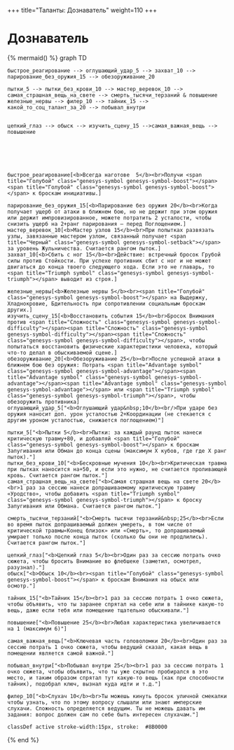 +++
title="Таланты: Дознаватель"
weight=110
+++

Дознаватель
===

{% mermaid() %}
graph TD
    
    быстрое_реагирование --> оглушающий_удар_5 --> захват_10 --> парирование_без_оружия_15 --> обезоруживание_20
    
    пытки_5 --> пытки_без_крови_10 --> мастер_веревок_10 --> самая_страшная_вещь_на_свете --> смерть_тысячи_терзаний & повышение
    железные_нервы --> филер_10 --> тайник_15 --> какой_то_соц_талант_за_20 --> побывал_внутри


    цепкий_глаз --> обыск --> изучить_сцену_15 -->самая_важная_вещь --> повышение
 



    

    быстрое_реагирование[<b>Всегда наготове  5</b><br>Получи <span title="Голубой" class="genesys-symbol genesys-symbol-boost"></span><span title="Голубой" class="genesys-symbol genesys-symbol-boost"></span> к броскам инициативы.]  

    парирование_без_оружия_15[<b>Парирование без оружия 20</b><br>Когда получает ущерб от атаки в ближнем бою, но не держит при этом оружия или держит импровизированное, можете потратить 2 усталости, чтобы снизить ущерб на 2+ранг парирования — перед Поглощением.]
    мастер_веревок_10[<b>Мастер узлов 15</b><br>При попытках развязать узлы, завязанные мастером узлом, связанный получает <span title="Черный" class="genesys-symbol genesys-symbol-setback"></span> за уровень Жульничества. Считается рангом пыток.]
    захват_10[<b>Сбить с ног 15</b><br>Действие: встречный бросок Грубой силы против Стойкости. При успехе противник сбит с ног и не может двигаться до конца твоего следующего хода. Если это не главарь, то <span title="Triumph symbol" class="genesys-symbol genesys-symbol-triumph"></span> выводит из строя.]

    железные_нервы[<b>Железные нервы 5</b><br><span title="Голубой" class="genesys-symbol genesys-symbol-boost"></span> на Выдержку, Хладнокровие, Бдительность при сопротивлении социальным броскам других.]
    изучить_сцену_15[<b>Восстановить события 15</b><br>Бросок Внимания против <span title="Сложность" class="genesys-symbol genesys-symbol-difficulty"></span><span title="Сложность" class="genesys-symbol genesys-symbol-difficulty"></span><span title="Сложность" class="genesys-symbol genesys-symbol-difficulty"></span>, чтобы попытаться восстановить физические характеристики человека, который что-то делал в обыскиваемой сцене.]
    обезоруживание_20[<b>Обезоруживание 25</b><br>После успешной атаки в ближнем бою без оружия: Потрать <span title="Advantage symbol" class="genesys-symbol genesys-symbol-advantage"></span><span title="Advantage symbol" class="genesys-symbol genesys-symbol-advantage"></span><span title="Advantage symbol" class="genesys-symbol genesys-symbol-advantage"></span> или <span title="Triumph symbol" class="genesys-symbol genesys-symbol-triumph"></span>, чтобы обезоружить противника]
    оглушающий_удар_5["<b>Оглушающий удар&nbsp;10</b><br/>При ударе без оружия наносит доп. урон усталостью 2+Координации (не стекается с другим уроном усталостью, снижается поглощением)"]

    пытки_5["<b>Пытки 5</b><br>Пытки: за каждый раунд пыток нанеси критическую травму+80, и добавляй <span title="Голубой" class="genesys-symbol genesys-symbol-boost"></span> к броскам Запугивания или Обман до конца сцены (максимум Х кубов, где где Х ранг пыток)."]
    пытки_без_крови_10["<b>Бескровные мучения 10</b><br>Критическая травма при пытках наносится на+50, и если это нужно, не считается проливающей кровь. Считается рангом пыток."]
    самая_страшная_вещь_на_свете["<b>Самая страшная вещь на свете 20</b><br>1 раз за сессию нанеси допрашиваемому критическую травму «Уродство», чтобы добавить <span title="Triumph symbol" class="genesys-symbol genesys-symbol-triumph"></span> к броску Запугивания или Обмана. Считается рангом пыток."]

    смерть_тысячи_терзаний["<b>Смерть тысячи терзаний&nbsp;25</b><br>Если во время пыток допрашиваемый должен умереть, в том числе от критической травмы«Конец близок» или «Смерть», то допрашиваемый умирает только после конца пыток (сколько бы они не продлились). Считается рангом пыток."]

    цепкий_глаз["<b>Цепкий глаз 5</b><br>Один раз за сессию потрать очко сюжета, чтобы бросить Внимание во флебшеке (заметил, осмотрел, разузнал)."]
    обыск["<b>Обыск 10</b><br><span title="Голубой" class="genesys-symbol genesys-symbol-boost"></span> к броскам Внимания на обыск или осмотр."]

    тайник_15["<b>Тайник 15</b><br>1 раз за сессию потрать 1 очко сюжета, чтобы объявить, что ты заранее спрятал на себе или в тайнике какую-то вещь, даже если тебя или помещение тщательно обыскивали."]

    повышение["<b>Повышение 25</b><br>Любая характеристика увеличивается на 1 (максимум 6)"]

    самая_важная_вещь["<b>Ключевая часть головоломки 20</b><br>Один раз за сессию потрать 1 очко сюжета, чтобы ведущий сказал, какая вещь в помещении является самой важной."]

    побывал_внутри["<b>Побывал внутри 25</b><br>1 раз за сессию потрать 1 очко сюжета, чтобы объявить, что ты уже скрытно пробирался в это место, и таким образом спрятал тут какую-то вещь (как при способности тайник), подобрал ключ, вызнал куда идти и т.д."]

    филер_10["<b>Слухач 10</b><br>Ты можешь кинуть бросок уличной смекалки чтобы узнать, что по этому вопросу слышали или знают имперские слухачи. Сложность определяется ведущим. Ты не можешь давать им задания: вопрос должен сам по себе быть интересен слухачам."]

    classDef active stroke-width:15px, stroke: 	#8B0000
{% end %}